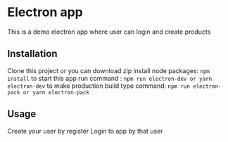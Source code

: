 # Electron app

This is a demo electron app where user can login and create products

## Installation

Clone this project or you can download zip
install node packages: `npm install`
to start this app run command : `npm run electron-dev or yarn electron-dev`
to make production build type command:  `npm run electron-pack or yarn electron-pack`

## Usage

Create your user by register 
Login to app by that user

